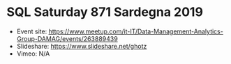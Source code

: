 # SQL Saturday 871 Sardegna 2019
* Event site: https://www.meetup.com/it-IT/Data-Management-Analytics-Group-DAMAG/events/263889439
* Slideshare: https://www.slideshare.net/ghotz
* Vimeo: N/A
